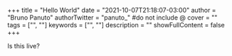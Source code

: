 +++
title = "Hello World"
date = "2021-10-07T21:18:07-03:00"
author = "Bruno Panuto"
authorTwitter = "panuto_" #do not include @
cover = ""
tags = ["", ""]
keywords = ["", ""]
description = ""
showFullContent = false
+++

Is this live?